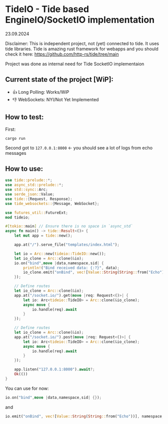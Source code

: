 # TideIO - Tide based EngineIO/SocketIO implementation

23.09.2024

Disclaimer: This is independent project, not (yet) connected to tide. It uses tide libraries. Tide is amazing rust framework for webapps and you should check it here: https://github.com/http-rs/tide/tree/main 

Project was done as internal need for Tide SocketIO implementaion

## Current state of the project [WiP]:

- 👍 Long Polling: Works/WiP
- 👎 WebSockets: NYI/Not Yet Implemented

## How to test:

First:
```
cargo run 
```

Second got to `127.0.0.1:8000` <- you should see a lot of logs from echo messages

## How to use:

```Rust
use tide::prelude::*;
use async_std::prelude::*;
use std::sync::Arc;
use serde_json::Value;
use tide::{Request, Response};
use tide_websockets::{Message, WebSocket};

use futures_util::FutureExt;
mod tideio;

#[tokio::main] // Ensure there is no space in `async_std`
async fn main() -> tide::Result<()> {
    let mut app = tide::new();

    app.at("/").serve_file("templates/index.html");

    let io = Arc::new(tideio::TideIO::new());
    let io_clone = Arc::clone(&io);
    io.on("bind",move |data,namespace,sid| {
        println!("Bind received data: {:?}", data);
        io_clone.emit("onBind", vec![Value::String(String::from("Echo"))], namespace, sid);
    });

    // Define routes
    let io_clone = Arc::clone(&io);
    app.at("/socket.io/").get(move |req: Request<()>| {
        let io: Arc<tideio::TideIO> = Arc::clone(&io_clone);
        async move {
            io.handle(req).await
        }
    });

    // Define routes
    let io_clone = Arc::clone(&io);
    app.at("/socket.io/").post(move |req: Request<()>| {
        let io: Arc<tideio::TideIO> = Arc::clone(&io_clone);
        async move {
            io.handle(req).await
        }
    });

    app.listen("127.0.0.1:8000").await?;
    Ok(())
}

```

You can use for now:

```Rust
io.on("bind",move |data,namespace,sid| {});
```

and 

```Rust
io.emit("onBind", vec![Value::String(String::from("Echo"))], namespace, sid);
```
